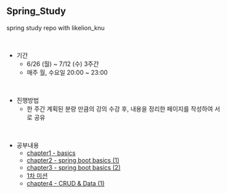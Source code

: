 ## Spring_Study

spring study repo with likelion_knu

<br>

- 기간
  - 6/26 (월) ~ 7/12 (수) 3주간
  - 매주 월, 수요일 20:00 ~ 23:00

<br>

- 진행방법
  - 한 주간 계획된 분량 만큼의 강의 수강 후, 내용을 정리한 페이지를 작성하여 서로 공유

<br>

- 공부내용
  - [chapter1 - basics](/basics.md)
  - [chapter2 - spring boot basics (1)](./springboot_basics1.md)
  - [chapter3 - spring boot basics (2)](./springboot_basics2.md)
  - [1차 미션](./mission1.md)
  - [chapter4 - CRUD & Data (1)](./crud_1.md)
